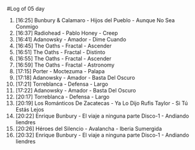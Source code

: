 #Log of 05 day

1. [16:25] Bunbury & Calamaro - Hijos del Pueblo - Aunque No Sea Conmigo
1. [16:37] Radiohead - Pablo Honey - Creep
1. [16:41] Adanowsky - Amador - Dime Cuando
1. [16:45] The Oaths - Fractal - Ascender
1. [16:51] The Oaths - Fractal - Distinto
1. [16:55] The Oaths - Fractal - Ascender
1. [16:59] The Oaths - Fractal - Astronomy
1. [17:15] Porter - Moctezuma - Palapa
1. [17:18] Adanowsky - Amador - Basta Del Oscuro
1. [17:21] Torreblanca - Defensa - Largo
1. [17:22] Adanowsky - Amador - Basta Del Oscuro
1. [20:17] Torreblanca - Defensa - Largo
1. [20:19] Los Románticos De Zacatecas - Ya Lo Dijo Rufis Taylor - Si Tú Estás Lejos
1. [20:22] Enrique Bunbury - El viaje a ninguna parte Disco-1 - Andiando liendres
1. [20:26] Héroes del Silencio - Avalancha - Iberia Sumergida
1. [20:32] Enrique Bunbury - El viaje a ninguna parte Disco-1 - Andiando liendres
